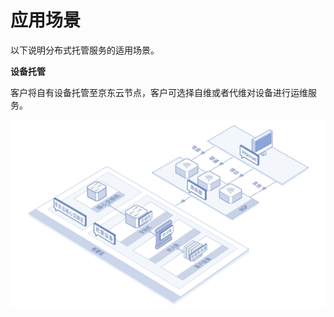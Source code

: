 # 应用场景

以下说明分布式托管服务的适用场景。

**设备托管**

  客户将自有设备托管至京东云节点，客户可选择自维或者代维对设备进行运维服务。
  
![应用场景一查看连接](https://github.com/jdcloudcom/cn/blob/cn-Cloud-Cabinet-Service/image/Hyper-Converged-IDC/Cloud-Cabinet-Service/CCS013.png)
